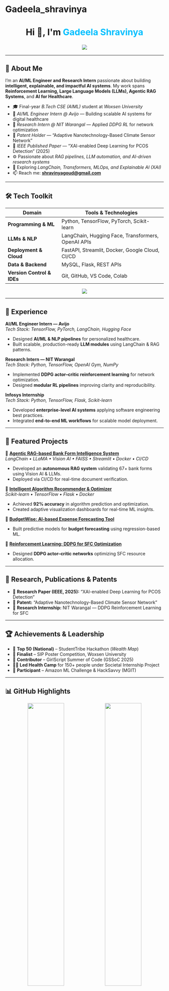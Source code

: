# Gadeela_shravinya

<!-- 
✨ Clean, professional, and dynamic profile README showcasing AI/ML expertise.
✨ Includes animations, auto-updating GitHub stats, and elegant formatting.
-->

<h1 align="center">Hi 👋, I'm <span style="color:#00BFFF;">Gadeela Shravinya</span></h1>

<h3 align="center">
  <a href="https://git.io/typing-svg">
    <img src="https://readme-typing-svg.herokuapp.com?font=Fira+Code&weight=500&size=24&pause=1000&color=00C6FF&center=true&vCenter=true&width=700&lines=AI%2FML+Engineer+%7C+Research+Intern+%7C+Patent+Holder;Reinforcement+Learning+%7C+LLMs+%7C+RAG+Systems;Building+AI+for+Healthcare+%26+Automation;Turning+Code+into+Intelligence+%26+Impact">
  </a>
</h3>

---

## 🌟 About Me  



I’m an **AI/ML Engineer and Research Intern** passionate about building **intelligent, explainable, and impactful AI systems**. My work spans **Reinforcement Learning, Large Language Models (LLMs), Agentic RAG Systems**, and **AI for Healthcare**.  

- 🎓 Final-year *B.Tech CSE (AIML)* student at *Woxsen University*  
- 💼 *AI/ML Engineer Intern @ Avijo* — Building scalable AI systems for digital healthcare  
- 🔬 *Research Intern @ NIT Warangal* — Applied *DDPG RL* for network optimization  
- 📜 *Patent Holder* — “Adaptive Nanotechnology-Based Climate Sensor Network”  
- 📄 *IEEE Published Paper* — “XAI-enabled Deep Learning for PCOS Detection” (2025)  
- ⚙️ Passionate about *RAG pipelines, LLM automation, and AI-driven research systems*  
- 🌱 Exploring *LangChain, Transformers, MLOps, and Explainable AI (XAI)*  
- 📫 Reach me: **shravinyagoud@gmail.com**

---

## 🛠️ Tech Toolkit  

| Domain | Tools & Technologies |
|--------|----------------------|
| **Programming & ML** | Python, TensorFlow, PyTorch, Scikit-learn |
| **LLMs & NLP** | LangChain, Hugging Face, Transformers, OpenAI APIs |
| **Deployment & Cloud** | FastAPI, Streamlit, Docker, Google Cloud, CI/CD |
| **Data & Backend** | MySQL, Flask, REST APIs |
| **Version Control & IDEs** | Git, GitHub, VS Code, Colab |

<p align="center">
  <img src="https://skillicons.dev/icons?i=python,tensorflow,pytorch,sklearn,langchain,huggingface,fastapi,flask,streamlit,docker,gcp,git,github,vscode&theme=light" />
</p>

---

## 💼 Experience  

**AI/ML Engineer Intern — Avijo**  
_Tech Stack: TensorFlow, PyTorch, LangChain, Hugging Face_  
- Designed **AI/ML & NLP pipelines** for personalized healthcare.  
- Built scalable, production-ready **LLM modules** using LangChain & RAG patterns.  

**Research Intern — NIT Warangal**  
_Tech Stack: Python, TensorFlow, OpenAI Gym, NumPy_  
- Implemented **DDPG actor–critic reinforcement learning** for network optimization.  
- Designed **modular RL pipelines** improving clarity and reproducibility.  

**Infosys Internship**  
_Tech Stack: Python, TensorFlow, Flask, Scikit-learn_  
- Developed **enterprise-level AI systems** applying software engineering best practices.  
- Integrated **end-to-end ML workflows** for scalable model deployment.  

---

## 🚀 Featured Projects  

🔹 **[Agentic RAG-based Bank Form Intelligence System](https://github.com/Shravinya/Agentic-Rag)**  
*LangChain • LLaMA • Vision AI • FAISS • Streamlit • Docker • CI/CD*  
- Developed an **autonomous RAG system** validating 67+ bank forms using Vision AI & LLMs.  
- Deployed via CI/CD for real-time document verification.  

🔹 **[Intelligent Algorithm Recommender & Optimizer](https://github.com/Shravinya/Applicative)**  
*Scikit-learn • TensorFlow • Flask • Docker*  
- Achieved **92% accuracy** in algorithm prediction and optimization.  
- Created adaptive visualization dashboards for real-time ML insights.  

🔹 **[BudgetWise: AI-based Expense Forecasting Tool](https://github.com/Shravinya/BudgetWise-AI-based-Expense-Forecasting-Tool)**  
- Built predictive models for **budget forecasting** using regression-based ML.  

🔹 **[Reinforcement Learning: DDPG for SFC Optimization](https://github.com/Shravinya/Reinforcement-learning)**  
- Designed **DDPG actor–critic networks** optimizing SFC resource allocation.  

---

## 🧪 Research, Publications & Patents  

- 🧠 **Research Paper (IEEE, 2025):** “XAI-enabled Deep Learning for PCOS Detection”  
- 🧾 **Patent:** “Adaptive Nanotechnology-Based Climate Sensor Network”  
- 🧩 **Research Internship:** NIT Warangal — DDPG Reinforcement Learning for SFC  

---

## 🏆 Achievements & Leadership  

- 🥇 **Top 50 (National)** – StudentTribe Hackathon (*Wealth Map*)  
- 🏅 **Finalist** – SIP Poster Competition, Woxsen University  
- 💪 **Contributor** – GirlScript Summer of Code (GSSoC 2025)  
- 👩‍⚕️ **Led Health Camp** for 150+ people under Societal Internship Project  
- 🎯 **Participant** – Amazon ML Challenge & HackSavvy (MGIT)  

---

## 📊 GitHub Highlights  

<p align="center">
  <img width="48%" src="https://github-readme-streak-stats.herokuapp.com/?user=shravinya&theme=radical&hide_border=true" />
  <img width="48%" src="https://github-readme-activity-graph.vercel.app/graph?username=shravinya&theme=react-dark&hide_border=true&area=true" />
</p>

<p align="center">
  <img src="https://github-profile-summary-cards.vercel.app/api/cards/profile-details?username=shravinya&theme=radical" />
</p>

---

## 💻 Most Used Languages  

<p align="center">
  <img src="https://github-readme-stats.vercel.app/api/top-langs/?username=shravinya&layout=compact&theme=radical&hide_border=true"/>
</p>

---

## 🧠 Certifications  

- 🧩 [Machine Learning for Data Science (NIT)](https://github.com/Shravinya/Certifications/blob/main/NIT%20workshop_Certificate.pdf)  
- 🐍 [Python Crash Course (Google)](https://github.com/Shravinya/Certifications/blob/main/python%20coursera%20certificate.pdf)  
- 🤖 [Deep Learning Specialization (deeplearning.ai)](https://github.com/Shravinya/Certifications/blob/main/deeplearning_cetificate.pdf)  

---

## 🌍 Connect With Me  

<p align="center">
  <a href="mailto:shravinyagoud@gmail.com"><img src="https://img.shields.io/badge/Gmail-D14836?style=flat&logo=gmail&logoColor=white"/></a>
  <a href="https://www.linkedin.com/in/shravinyagadeela/"><img src="https://img.shields.io/badge/LinkedIn-0A66C2?style=flat&logo=linkedin&logoColor=white"/></a>
  <a href="https://github.com/shravinya"><img src="https://img.shields.io/badge/GitHub-181717?style=flat&logo=github&logoColor=white"/></a>
  <img src="https://img.shields.io/badge/Connections-500%2B-blue?style=flat&logo=linkedin" alt="LinkedIn Connections"/>
</p>

---

## 🌟 Quote to Code By  

<p align="center">
  <img src="https://quotes-github-readme.vercel.app/api?type=horizontal&theme=radical&quote=Empowering+humans+through+intelligent+machines+that+learn+and+adapt." />
</p>

---

<!-- 
⚡ Elegant, animated, and professional — designed to reflect your achievements and innovation.
-->
